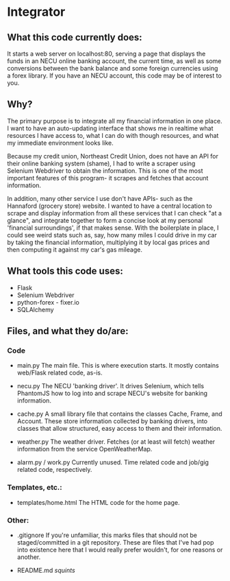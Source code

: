 # Integrator

## What this code currently does:
It starts a web server on localhost:80, serving a page that displays the funds in an NECU online banking account, the current time, as well as some conversions between the bank balance and some foreign currencies using a forex library. If you have an NECU account, this code may be of interest to you.

## Why?
The primary purpose is to integrate all my financial information in one place. I want to have an auto-updating interface that shows me in realtime what resources I have access to, what I can do with though resources, and what my immediate environment looks like.

Because my credit union, Northeast Credit Union, does not have an API for their online banking system (shame), I had to write a scraper using Selenium Webdriver to obtain the information. This is one of the most important features of this program- it scrapes and fetches that account information.

In addition, many other service I use don't have APIs- such as the Hannaford (grocery store) website. I wanted to have a central location to scrape and display information from all these services that I can check "at a glance", and integrate together to form a concise look at my personal 'financial surroundings', if that makes sense. With the boilerplate in place, I could see weird stats such as, say, how many miles I could drive in my car by taking the financial information, multiplying it by local gas prices and then computing it against my car's gas mileage.

## What tools this code uses:
+ Flask
+ Selenium Webdriver
+ python-forex - fixer.io
+ SQLAlchemy

## Files, and what they do/are:
### Code
+ main.py
The main file. This is where execution starts.
It mostly contains web/Flask related code, as-is.

+ necu.py
The NECU 'banking driver'. It drives Selenium, which
tells PhantomJS how to log into and scrape NECU's website
for banking information.

+ cache.py
A small library file that contains the classes Cache, Frame,
and Account. These store information collected by banking drivers,
into classes that allow structured, easy access to them and their
information.

+ weather.py
The weather driver. Fetches (or at least will fetch) weather information
from the service OpenWeatherMap.

+ alarm.py / work.py
Currently unused. Time related code and job/gig related code, respectively.

### Templates, etc.:
+ templates/home.html
The HTML code for the home page.

### Other:
+ .gitignore
If you're unfamiliar, this marks files that should not be staged/committed
in a git repository. These are files that I've had pop into existence here
that I would really prefer wouldn't, for one reasons or another.

+ README.md
*squints*
